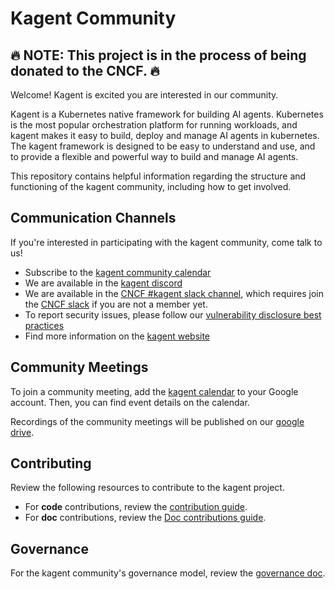 # Kagent Community

##  🔥 NOTE: This project is in the process of being donated to the CNCF. 🔥

Welcome! Kagent is excited you are interested in our community.

Kagent is a Kubernetes native framework for building AI agents. Kubernetes is the most popular orchestration platform for running workloads, and kagent makes it easy to build, deploy and manage AI agents in kubernetes. The kagent framework is designed to be easy to understand and use, and to provide a flexible and powerful way to build and manage AI agents.

This repository contains helpful information regarding the structure and functioning of the kagent community, including how to get involved.

## Communication Channels

If you're interested in participating with the kagent community, come talk to us!

* Subscribe to the [kagent community calendar](https://calendar.google.com/calendar/u/0?cid=Y183OTI0OTdhNGU1N2NiNzVhNzE0Mjg0NWFkMzVkNTVmMTkxYTAwOWVhN2ZiN2E3ZTc5NDA5Yjk5NGJhOTRhMmVhQGdyb3VwLmNhbGVuZGFyLmdvb2dsZS5jb20)
* We are available in the [kagent discord](https://discord.com/invite/Fu3k65f2k3)
* We are available in the [CNCF #kagent slack channel](https://cloud-native.slack.com/archives/C08ETST0076), which requires join the [CNCF slack](https://communityinviter.com/apps/cloud-native/cncf) if you are not a member yet.
* To report security issues, please follow our [vulnerability disclosure best practices](CVE.md)
* Find more information on the [kagent website](https://kagent.io/)

## Community Meetings

To join a community meeting, add the [kagent calendar](https://calendar.google.com/calendar/u/0?cid=Y183OTI0OTdhNGU1N2NiNzVhNzE0Mjg0NWFkMzVkNTVmMTkxYTAwOWVhN2ZiN2E3ZTc5NDA5Yjk5NGJhOTRhMmVhQGdyb3VwLmNhbGVuZGFyLmdvb2dsZS5jb20) to your Google account. Then, you can find event details on the calendar.

Recordings of the community meetings will be published on our [google drive](https://drive.google.com/drive/folders/138716fESpxLkbd_KkGrUHa6TD7OA2tHs?usp=sharing).

## Contributing

Review the following resources to contribute to the kagent project.

* For **code** contributions, review the [contribution guide](https://github.com/kagent-dev/kagent/blob/main/CONTRIBUTION.md).
* For **doc** contributions, review the [Doc contributions guide](https://github.com/kagent-dev/kagent/blob/main/CONTRIBUTION.md#documentation).

## Governance

For the kagent community's governance model, review the [governance doc](https://github.com/kagent-dev/community/blob/main/GOVERNANCE.md).
